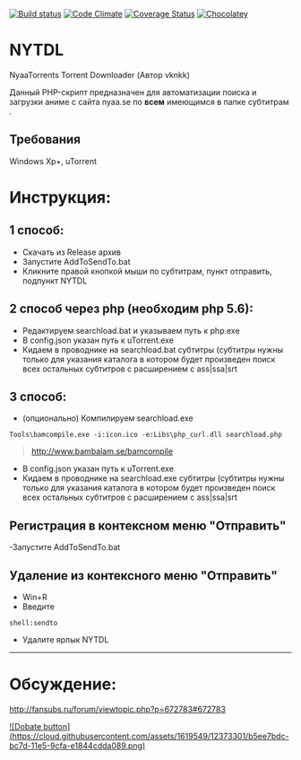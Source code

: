 [![Build status](https://ci.appveyor.com/api/projects/status/mek1qv1la1de3411/branch/master?svg=true)](https://ci.appveyor.com/project/smad2005/nytdl/branch/master) [![Code Climate](https://codeclimate.com/github/smad2005/NYTDL/badges/gpa.svg)](https://codeclimate.com/github/smad2005/NYTDL) 
[![Coverage Status](https://coveralls.io/repos/smad2005/NYTDL/badge.svg?branch=master&service=github)](https://coveralls.io/github/smad2005/NYTDL?branch=master) [![Chocolatey](https://img.shields.io/chocolatey/dt/nytdl.svg)](https://chocolatey.org/packages/nytdl)
# NYTDL
NyaaTorrents Torrent Downloader (Автор vknkk)

Данный PHP-скрипт предназначен для автоматизации поиска и загрузки аниме с сайта nyaa.se по **всем** имеющимся в папке субтитрам . 

## Требования
Windows Xp+, uTorrent

# Инструкция:

## 1 способ:
 - Скачать из Release архив
 - Запустите AddToSendTo.bat
 - Кликните правой кнопкой мыши по субтитрам, пункт отправить, подпункт NYTDL

## 2 способ через php (необходим php 5.6):
- Редактируем searchload.bat и указываем путь к php.exe
- В config.json указан путь к uTorrent.exe
- Кидаем в проводнике на searchload.bat субтитры (субтитры нужны только для указания каталога в котором будет произведен поиск всех остальных субтитров с расширением с  ass|ssa|srt 

## 3 способ:
 - (опционально) Компилируем searchload.exe 
   
```
Tools\bamcompile.exe -i:icon.ico -e:Libs\php_curl.dll searchload.php
```
> http://www.bambalam.se/bamcompile

- В config.json указан путь к uTorrent.exe
- Кидаем в проводнике на searchload.exe субтитры (субтитры нужны только для указания каталога в котором будет произведен поиск всех остальных субтитров с расширением с  ass|ssa|srt


## Регистрация в контексном меню "Отправить"
 -Запустите AddToSendTo.bat

## Удаление из контексного меню "Отправить"
- Win+R
- Введите
```
shell:sendto
```
- Удалите ярлык NYTDL

---
# Обсуждение:

http://fansubs.ru/forum/viewtopic.php?p=672783#672783

[![Dobate button] (https://cloud.githubusercontent.com/assets/1619549/12373301/b5ee7bdc-bc7d-11e5-9cfa-e1844cdda089.png)](https://www.coinbase.com/smad)
